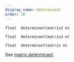 ```yaml
---
display_name: determinant
order: 16
---
```

`float  determinant(matrix2 m)`

`float  determinant(matrix3 m)`

`float  determinant(matrix m)`

See [matrix determinant](http://en.wikipedia.org/wiki/Determinant).
